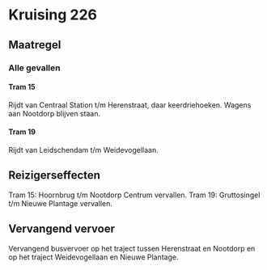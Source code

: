 # Kruising 226
## Maatregel
### Alle gevallen

#### Tram 15
Rijdt van Centraal Station t/m Herenstraat, daar keerdriehoeken.
Wagens aan Nootdorp blijven staan.

#### Tram 19
Rijdt van Leidschendam t/m Weidevogellaan.

## Reizigerseffecten
Tram 15: Hoornbrug t/m Nootdorp Centrum vervallen.
Tram 19: Gruttosingel t/m Nieuwe Plantage vervallen.

## Vervangend vervoer
Vervangend busvervoer op het traject tussen Herenstraat en Nootdorp en op het traject Weidevogellaan en Nieuwe Plantage.
